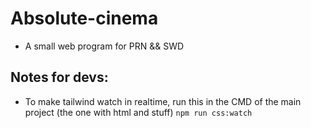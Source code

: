 # Absolute-cinema
- A small web program for PRN && SWD
## Notes for devs:
- To make tailwind watch in realtime, run this in the CMD of the main project (the one with html and stuff)
`npm run css:watch`

